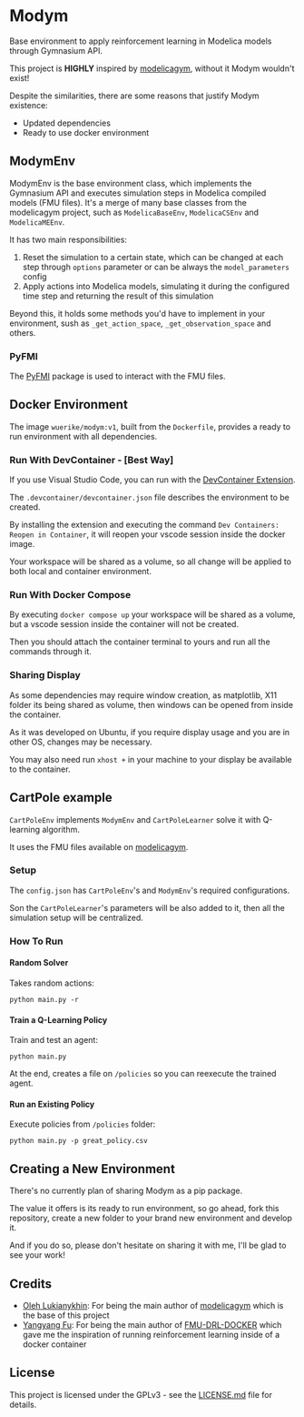# Modym 

Base environment to apply reinforcement learning in Modelica models through Gymnasium API.

This project is **HIGHLY** inspired by [modelicagym](https://github.com/ucuapps/modelicagym), without it Modym wouldn't exist!

Despite the similarities, there are some reasons that justify Modym existence:
- Updated dependencies 
- Ready to use docker environment 

## ModymEnv

ModymEnv is the base environment class, which implements the Gymnasium API and executes simulation steps in Modelica compiled models (FMU files). It's a merge of many base classes from the modelicagym project, such as `ModelicaBaseEnv`, `ModelicaCSEnv` and `ModelicaMEEnv`.

It has two main responsibilities:
1. Reset the simulation to a certain state, which can be changed at each step through `options` parameter or can be always the `model_parameters` config
2. Apply actions into Modelica models, simulating it during the configured time step and returning the result of this simulation

Beyond this, it holds some methods you'd have to implement in your environment, sush as `_get_action_space`, `_get_observation_space` and others.

### PyFMI

The [PyFMI](https://github.com/modelon-community/PyFMI) package is used to interact with the FMU files.

## Docker Environment

The image `wuerike/modym:v1`, built from the `Dockerfile`, provides a ready to run environment with all dependencies.

### Run With DevContainer - [Best Way]

If you use Visual Studio Code, you can run with the [DevContainer Extension](https://code.visualstudio.com/docs/devcontainers/containers).

The `.devcontainer/devcontainer.json` file describes the environment to be created.

By installing the extension and executing the command `Dev Containers: Reopen in Container`, it will reopen your vscode session inside the docker image.

Your workspace will be shared as a volume, so all change will be applied to both local and container environment.

### Run With Docker Compose

By executing `docker compose up` your workspace will be shared as a volume, but a vscode session inside the container will not be created.

Then you should attach the container terminal to yours and run all the commands through it.

### Sharing Display

As some dependencies may require window creation, as matplotlib, X11 folder its being shared as volume, then windows can be opened from inside the container.

As it was developed on Ubuntu, if you require display usage and you are in other OS, changes may be necessary.

You may also need run `xhost +` in your machine to your display be available to the container.

## CartPole example

`CartPoleEnv` implements `ModymEnv` and `CartPoleLearner` solve it with Q-learning algorithm.

It uses the FMU files available on [modelicagym](https://github.com/ucuapps/modelicagym).

### Setup

The `config.json` has `CartPoleEnv`'s and `ModymEnv`'s required configurations.

Son the `CartPoleLearner`'s parameters will be also added to it, then all the simulation setup will be centralized.

### How To Run

#### Random Solver

Takes random actions:
```shell
python main.py -r
```

#### Train a Q-Learning Policy

Train and test an agent:
```shell
python main.py
```

At the end, creates a file on `/policies` so you can reexecute the trained agent.

#### Run an Existing Policy

Execute policies from `/policies` folder:
```shell
python main.py -p great_policy.csv
```

## Creating a New Environment

There's no currently plan of sharing Modym as a pip package.

The value it offers is its ready to run environment, so go ahead, fork this repository, create a new folder to your brand new environment and develop it.

And if you do so, please don't hesitate on sharing it with me, I'll be glad to see your work!

## Credits

- [Oleh Lukianykhin](https://github.com/OlehLuk): For being the main author of [modelicagym](https://github.com/ucuapps/modelicagym) which is the base of this project
- [Yangyang Fu](https://github.com/YangyangFu): For being the main author of [FMU-DRL-DOCKER](https://github.com/BE-HVACR/FMU-DRL-DOCKER) which gave me the inspiration of running reinforcement learning inside of a docker container

## License

This project is licensed under the GPLv3 - see the [LICENSE.md](LICENSE.md) file for details.
